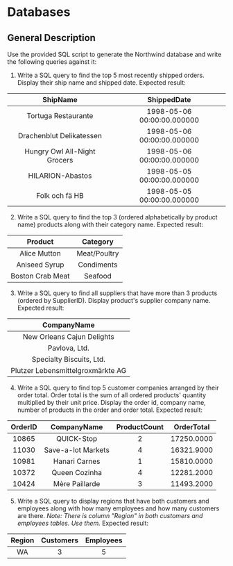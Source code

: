 # Databases

## General Description

Use the provided SQL script to generate the Northwind database and write the following queries against it:

1. Write a SQL query to find the top 5 most recently shipped orders. Display their ship name and shipped date. Expected result:

|           ShipName           |        ShippedDate         |
| :--------------------------: | :------------------------: |
|     Tortuga Restaurante      | 1998-05-06 00:00:00.000000 |
|   Drachenblut Delikatessen   | 1998-05-06 00:00:00.000000 |
| Hungry Owl All-Night Grocers | 1998-05-06 00:00:00.000000 |
|       HILARION-Abastos       | 1998-05-05 00:00:00.000000 |
|        Folk och fä HB        | 1998-05-05 00:00:00.000000 |

2. Write a SQL query to find the top 3 (ordered alphabetically by product name) products along with their category name. Expected result:

|     Product      |   Category   |
| :--------------: | :----------: |
|   Alice Mutton   | Meat/Poultry |
|  Aniseed Syrup   |  Condiments  |
| Boston Crab Meat |   Seafood    |

3. Write a SQL query to find all suppliers that have more than 3 products (ordered by SupplierID). Display product's supplier company name. Expected result:


|   CompanyName |
|:--------:|
| New Orleans Cajun Delights |
| Pavlova, Ltd. |
| Specialty Biscuits, Ltd. |
| Plutzer Lebensmittelgroxmärkte AG |

4. Write a SQL query to find top 5 customer companies arranged by their order total. Order total is the sum of all ordered products' quantity multiplied by their unit price. Display the order id, company name, number of products in the order and order total. Expected result:

| OrderID |    CompanyName     | ProductCount | OrderTotal |
| :-----: | :----------------: | :----------: | :--------: |
|  10865  |     QUICK-Stop     |      2       | 17250.0000 |
|  11030  | Save-a-lot Markets |      4       | 16321.9000 |
|  10981  |   Hanari Carnes    |      1       | 15810.0000 |
|  10372  |   Queen Cozinha    |      4       | 12281.2000 |
|  10424  |   Mère Paillarde   |      3       | 11493.2000 |

5. Write a SQL query to display regions that have both customers and employees along with how many employees and how many customers are there. *Note: There is column "Region" in both customers and employees tables. Use them.*
Expected result:

| Region | Customers | Employees |
| :----: | :-------: | :-------: |
|   WA   |     3     |     5     |
